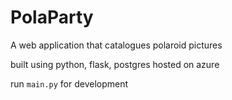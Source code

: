 # PolaParty
A web application that catalogues polaroid pictures

built using python, flask, postgres
hosted on azure

run ```main.py``` for development
